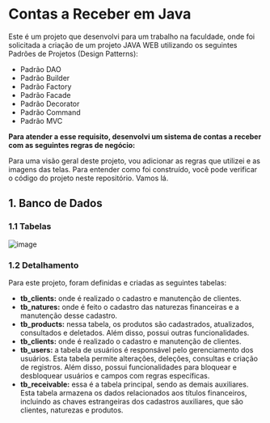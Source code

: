 <h1>Contas a Receber em Java</h1>

<p>
Este é um projeto que desenvolvi para um trabalho na faculdade, onde foi solicitada a criação de um projeto JAVA WEB utilizando os seguintes Padrões de Projetos (Design Patterns):
</p>

<ul>
  <li>Padrão DAO</li>
  <li>Padrão Builder</li>
  <li>Padrão Factory</li>
  <li>Padrão Facade</li>
  <li>Padrão Decorator</li>
  <li>Padrão Command</li>
  <li>Padrão MVC</li>
</ul>

<p><strong>
Para atender a esse requisito, desenvolvi um sistema de contas a receber com as seguintes regras de negócio:
</strong></p>
<p>
Para uma visão geral deste projeto, vou adicionar as regras que utilizei e as imagens das telas. Para entender como foi construído, você pode verificar o código do projeto neste repositório. Vamos lá.
</p>

<h2>
1. Banco de Dados
</h2>

<h3>
  1.1 Tabelas
</h3>


![image](https://github.com/marcossousarodrigues/Contas-a-receber-em-java/assets/49259832/1e23c494-fa69-4495-87be-273a8db94166)


<h3>
1.2 Detalhamento
</h3>
<p>
Para este projeto, foram definidas e criadas as seguintes tabelas:
</p>
<ul>
  <li><strong>tb_clients:</strong> onde é realizado o cadastro e manutenção de clientes.</li>
  <li><strong>tb_natures:</strong> onde é feito o cadastro das naturezas financeiras e a manutenção desse cadastro.</li>
  <li><strong>tb_products:</strong> nessa tabela, os produtos são cadastrados, atualizados, consultados e deletados. Além disso, possui outras funcionalidades.</li>
  <li><strong>tb_clients:</strong> onde é realizado o cadastro e manutenção de clientes.</li>
  <li><strong>tb_users:</strong> a tabela de usuários é responsável pelo gerenciamento dos usuários. Esta tabela permite alterações, deleções, consultas e criação de registros. Além disso, possui funcionalidades para bloquear e desbloquear usuários e campos com regras específicas.</li>
  <li><strong>tb_receivable:</strong> essa é a tabela principal, sendo as demais auxiliares. Esta tabela armazena os dados relacionados aos títulos financeiros, incluindo as chaves estrangeiras dos cadastros auxiliares, que são clientes, naturezas e produtos.</li>
</ul>
 








 
